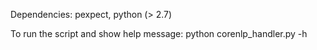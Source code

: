 Dependencies: pexpect, python (> 2.7) 

To run the script and show help message: 
	python corenlp_handler.py -h
